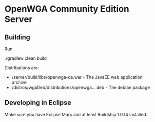 OpenWGA Community Edition Server
================================

Building
--------

Run

  ./gradlew clean build
  
Distributions are:

- /server/build/libs/openwga-ce.war - The JavaEE web application archive
- /distros/wgaDeb/distributions/openwga....deb - The debian package


Developing in Eclipse
---------------------

Make sure you have Eclipse Mars and at least Buildship 1.0.14 installed.